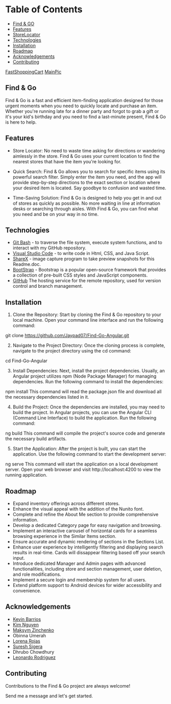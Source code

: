 # Table of Contents
* [Find & GO](Description)
* [Features](Features)
* [StoreLocator](StoreLocator)
* [Technologies](Technologies)
* [Installation](Installation)
* [Roadmap](Roadmap)
* [Acknowledgements](Acknowledgements)
* [Contributing](Contributing)

[FastShoppingCart](https://github.com/Jaypad07/Find-Go-Angular/blob/main/src/assets/Find&GO(2).png?raw=true)
[MainPic](https://github.com/Jaypad07/Find-Go-Angular/blob/main/src/assets/Find%26GO-ReadmeImg2.png)


## Find & Go
Find & Go is a fast and efficient item-finding application designed for those urgent moments when you need to quickly locate and purchase an item. Whether you're running late for a dinner party and forgot to grab a gift or it's your kid's birthday and you need to find a last-minute present, Find & Go is here to help.


## Features

- Store Locator: 
No need to waste time asking for directions or wandering aimlessly in the store. Find & Go uses your current location to find the nearest stores that have the item you're looking for.

- Quick Search: 
Find & Go allows you to search for specific items using its powerful search filter. Simply enter the item you need, and the app will provide step-by-step directions to the exact section or location where your desired item is located. Say goodbye to confusion and wasted time.

- Time-Saving Solution: 
Find & Go is designed to help you get in and out of stores as quickly as possible. No more waiting in line at information desks or searching through aisles. With Find & Go, you can find what you need and be on your way in no time.

## Technologies
* [Git Bash](https://gitforwindows.org/) - to traverse the file system, execute system functions, and to interact with my GitHub repository.
* [Visual Studio Code](https://code.visualstudio.com/) - to write code in Html, CSS, and Java Script.
* [ShareX](https://getsharex.com/downloads) - image capture program to take preview snapshots for this Readme.doc.
* [BootStrap](https://getbootstrap.com/docs/5.3/getting-started/introduction/) - Bootstrap is a popular open-source framework that provides a collection of pre-built CSS styles and JavaScript components.
* [GitHub](https://github.com/) The hosting service for the remote repository, used for version control and branch management.


## Installation

1. Clone the Repository: Start by cloning the Find & Go repository to your local machine. Open your command line interface and run the following command:

git clone https://github.com/Jaypad07/Find-Go-Angular.git

2. Navigate to the Project Directory: Once the cloning process is complete, navigate to the project directory using the cd command:

cd Find-Go-Angular

3. Install Dependencies: Next, install the project dependencies. Usually, an Angular project utilizes npm (Node Package Manager) for managing dependencies. Run the following command to install the dependencies:

npm install
This command will read the package.json file and download all the necessary dependencies listed in it.

4. Build the Project: Once the dependencies are installed, you may need to build the project. In Angular projects, you can use the Angular CLI (Command Line Interface) to build the application. Run the following command:

ng build
This command will compile the project's source code and generate the necessary build artifacts.

5. Start the Application: After the project is built, you can start the application. Use the following command to start the development server:

ng serve
This command will start the application on a local development server. Open your web browser and visit http://localhost:4200 to view the running application.


## Roadmap

- Expand inventory offerings across different stores.
- Enhance the visual appeal with the addition of the Nunito font.
- Complete and refine the About Me section to provide comprehensive information.
- Develop a dedicated Category page for easy navigation and browsing.
- Implement an interactive carousel of horizontal cards for a seamless browsing experience in the Similar Items section.
- Ensure accurate and dynamic rendering of sections in the Sections List.
- Enhance user experience by intelligently filtering and displaying search results in real-time. Cards will dissappear filtering based off your search input.
- Introduce dedicated Manager and Admin pages with advanced functionalities, including store and section management, user deletion, and role modifications.
- Implement a secure login and membership system for all users.
- Extend platform support to Android devices for wider accessibility and convenience.



## Acknowledgements

- [Kevin Barrios](https://github.com/dayjyun)
- [Kim Nguyen](https://github.com/knnguyen2410)
- [Maksym Zinchenko](https://github.com/maklaut007)
- Obinna Umerah
- [Lorena Rojas](https://github.com/lrojas4)
- [Suresh Sigera](https://github.com/sureshmelvinsigera)
- Dhrubo Chowdhury
- [Leonardo Rodriguez](https://github.com/LRodriguez92)



## Contributing

Contributions to the Find & Go project are always welcome!

Send me a message and let's get started.


